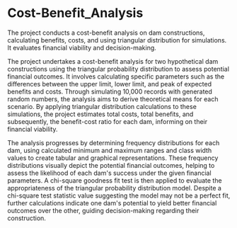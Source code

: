 # Cost-Benefit_Analysis
The project conducts a cost-benefit analysis on dam constructions, calculating benefits, costs, and using triangular distribution for simulations. It evaluates financial viability and decision-making.

The project undertakes a cost-benefit analysis for two hypothetical dam constructions using the triangular probability distribution to assess potential financial outcomes. It involves calculating specific parameters such as the differences between the upper limit, lower limit, and peak of expected benefits and costs. Through simulating 10,000 records with generated random numbers, the analysis aims to derive theoretical means for each scenario. By applying triangular distribution calculations to these simulations, the project estimates total costs, total benefits, and subsequently, the benefit-cost ratio for each dam, informing on their financial viability.

The analysis progresses by determining frequency distributions for each dam, using calculated minimum and maximum ranges and class width values to create tabular and graphical representations. These frequency distributions visually depict the potential financial outcomes, helping to assess the likelihood of each dam's success under the given financial parameters. A chi-square goodness fit test is then applied to evaluate the appropriateness of the triangular probability distribution model. Despite a chi-square test statistic value suggesting the model may not be a perfect fit, further calculations indicate one dam's potential to yield better financial outcomes over the other, guiding decision-making regarding their construction.
